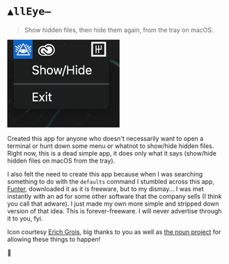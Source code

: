# `▲llEye—`
> Show hidden files, then hide them again, from the tray on macOS.  

![preview](https://github.com/gvost/all-eye/blob/master/preview.png)

Created this app for anyone who doesn't necessarily want to open a terminal or hunt down some menu or whatnot to show/hide hidden files. Right now, this is a dead simple app, it does only what it says (show/hide hidden files on macOS from the tray).

I also felt the need to create this app because when I was searching something to do with the `defaults` command I stumbled across this app, [Funter](https://nektony.com/products/funter), downloaded it as it is freeware, but to my dismay... I was met instantly with an ad for some other software that the company sells (I think you call that adware). I just made my own more simple and stripped down version of that idea. This is forever-freeware. I will never advertise through it to you, fyi.

Icon courtesy [Erich Grois](https://thenounproject.com/erichgrois/), big thanks to you as well as [the noun project](https://thenounproject.com) for allowing these things to happen!

🖤
